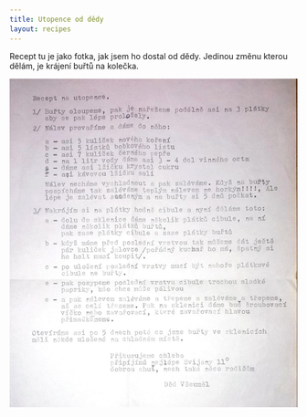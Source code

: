 ```yaml
---
title: Utopence od dědy
layout: recipes
---
```


Recept tu je jako fotka, jak jsem ho dostal od dědy.
Jedinou změnu kterou dělám, je krájení buřtů na kolečka.

![Recept na utopence](/recepty-fotky/utopence-od-dedy-1.jpg)
